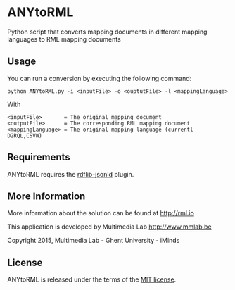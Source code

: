 ANYtoRML
=============

Python script that converts mapping documents in different mapping languages to RML mapping documents

Usage
-----
You can run a conversion by executing the following command:
    
    python ANYtoRML.py -i <inputFile> -o <ouptutFile> -l <mappingLanguage>

With 
    
    <inputFile>       = The original mapping document 
    <outputFile>      = The corresponding RML mapping document
    <mappingLanguage> = The original mapping language (currentl D2RQL,CSVW)


Requirements
------------
ANYtoRML requires the [rdflib-jsonld](https://github.com/RDFLib/rdflib-jsonld) plugin.

More Information
----------------

More information about the solution can be found at http://rml.io

This application is developed by Multimedia Lab http://www.mmlab.be

Copyright 2015, Multimedia Lab - Ghent University - iMinds

License
-------

ANYtoRML is released under the terms of the [MIT license](http://opensource.org/licenses/mit-license.html).
